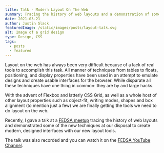```yaml
---
title: Talk - Modern Layout On The Web
summary: Tracing the history of web layouts and a demonstration of some of the new techniques at our disposal to create modern, designed interfaces with our new layout tools.
date: 2021-03-21
author: Justin Slack
featuredImage: /static/images/posts/layout-talk.svg
alt: Image of a grid design
type: Design, CSS
tags:
  - posts
  - featured
---
```


Layout on the web has always been very difficult because of a lack of real tools to accomplish this task. All manner of techniques from tables to floats, positioning, and display properties have been used in an attempt to emulate designs and create usable interfaces for the browser. While disparate all these techniques have one thing in common: they are by and large hacks.

With the advent of Flexbox and latterly CSS Grid, as well as a whole host of other layout properties such as object-fit, writing modes, shapes and box alignment (to mention just a few) we are finally getting the tools we need to do layout on the web. 

Recently, I gave a talk at a [FEDSA meetup](https://www.meetup.com/fedsa-community/events/274201526/)  tracing the history of web layouts and demonstrated some of the new techniques at our disposal to create modern, designed interfaces with our new layout tools.

The talk was also recorded and you can watch it on the [FEDSA YouTube Channel](https://youtu.be/UurfdK8Hlnc).
